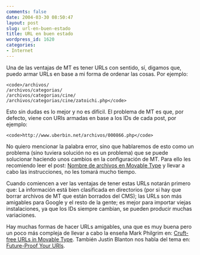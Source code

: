 ```yaml
---
comments: false
date: 2004-03-30 08:50:47
layout: post
slug: url-en-buen-estado
title: URL en buen estado
wordpress_id: 1620
categories:
- Internet
---
```


Una de las ventajas de MT es tener URLs con sentido, sí, digamos que, puedo armar URLs en base a mi forma de ordenar las cosas. Por ejemplo:




    
    <code>/archivos/
    /archivos/categorias/
    /archivos/categorias/cine/
    /archivos/categorias/cine/zatoichi.php</code>





Esto sin dudas es lo mejor y no es difícil. El problema de MT es que, por defecto, viene con URIs armadas en base a los IDs de cada post, por ejemplo:




    
    <code>http://www.uberbin.net/archivos/000866.php</code>





No quiero mencionar la palabra error, sino que hablaremos de esto como un problema (sino tuviera solución no es un problema)  que se puede solucionar haciendo unos cambios en la configuración de MT. Para ello les recomiendo leer el post: [Nombre de archivos en Movable Type](/archivos/categorias/movable_type/nombre_de_archivos_en_movable_type.php) y llevar a cabo las instrucciones, no les tomará mucho tiempo.





Cuando comiencen a ver las ventajas de tener estas URLs notarán primero que: La información está bien clasificada en directorios (por si hay que borrar archivos de MT que están borrados del CMS); las URLs son más amigables para Google y el resto de la gente; es mejor para importar viejas instalaciones, ya que los IDs siempre cambian, se pueden producir muchas variaciones.





Hay muchas formas de hacer URLs amigables, una que es muy buena pero un poco más compleja de llevar a cabo la enseña Mark Philgrim en: [Cruft-free URLs in Movable Type](http://diveintomark.org/archives/2003/08/15/slugs). También Justin Blanton nos habla del tema en: [Future-Proof Your URIs](http://justinblanton.com/archives/2003/09/15/futureproof_your_uris/).
